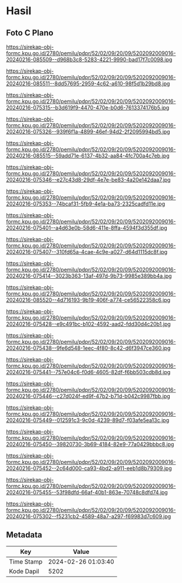 # Hasil

## Foto C Plano

https://sirekap-obj-formc.kpu.go.id/2780/pemilu/pdpr/52/02/09/20/09/5202092009016-20240216-085509--d968b3c8-5283-4221-9990-bad17f7c0098.jpg

https://sirekap-obj-formc.kpu.go.id/2780/pemilu/pdpr/52/02/09/20/09/5202092009016-20240216-085511--8dd57695-2959-4c62-a610-98f5d1b29bd8.jpg

https://sirekap-obj-formc.kpu.go.id/2780/pemilu/pdpr/52/02/09/20/09/5202092009016-20240216-075315--b3d619f9-4470-470e-b0d6-7613374176b5.jpg

https://sirekap-obj-formc.kpu.go.id/2780/pemilu/pdpr/52/02/09/20/09/5202092009016-20240216-075326--939f6f1a-4899-46ef-94d2-2f2095994bd5.jpg

https://sirekap-obj-formc.kpu.go.id/2780/pemilu/pdpr/52/02/09/20/09/5202092009016-20240216-085515--59add71e-6137-4b32-aa84-4fc700a4c7eb.jpg

https://sirekap-obj-formc.kpu.go.id/2780/pemilu/pdpr/52/02/09/20/09/5202092009016-20240216-075346--e27c43d8-29df-4e7e-be83-4a20e142daa7.jpg

https://sirekap-obj-formc.kpu.go.id/2780/pemilu/pdpr/52/02/09/20/09/5202092009016-20240216-075353--74bcaf31-5fb9-4e1a-ba73-2325cadfd11e.jpg

https://sirekap-obj-formc.kpu.go.id/2780/pemilu/pdpr/52/02/09/20/09/5202092009016-20240216-075401--a4d63e0b-58d6-411e-8ffa-4594f3d355df.jpg

https://sirekap-obj-formc.kpu.go.id/2780/pemilu/pdpr/52/02/09/20/09/5202092009016-20240216-075407--310fd65a-4cae-4c9e-a027-d64d1115dc8f.jpg

https://sirekap-obj-formc.kpu.go.id/2780/pemilu/pdpr/52/02/09/20/09/5202092009016-20240216-075414--3023b363-13af-497d-9b73-9985e389bb4a.jpg

https://sirekap-obj-formc.kpu.go.id/2780/pemilu/pdpr/52/02/09/20/09/5202092009016-20240216-085520--4d716193-9b19-406f-a774-ce56522358c6.jpg

https://sirekap-obj-formc.kpu.go.id/2780/pemilu/pdpr/52/02/09/20/09/5202092009016-20240216-075428--e9c491bc-b102-4592-aad2-fdd30d4c20b1.jpg

https://sirekap-obj-formc.kpu.go.id/2780/pemilu/pdpr/52/02/09/20/09/5202092009016-20240216-075438--9fe6d548-1eec-4f80-8c42-d6f3947ce360.jpg

https://sirekap-obj-formc.kpu.go.id/2780/pemilu/pdpr/52/02/09/20/09/5202092009016-20240216-075441--757e04c6-f0d6-4605-82df-f6bb503cdb8d.jpg

https://sirekap-obj-formc.kpu.go.id/2780/pemilu/pdpr/52/02/09/20/09/5202092009016-20240216-075446--c27d024f-ed9f-47b2-b71d-b042c9987fbb.jpg

https://sirekap-obj-formc.kpu.go.id/2780/pemilu/pdpr/52/02/09/20/09/5202092009016-20240216-075449--012591c3-9c0d-4239-89d7-f03afe5ea13c.jpg

https://sirekap-obj-formc.kpu.go.id/2780/pemilu/pdpr/52/02/09/20/09/5202092009016-20240216-075450--39820730-3b69-4184-82e9-77a0429bbbc8.jpg

https://sirekap-obj-formc.kpu.go.id/2780/pemilu/pdpr/52/02/09/20/09/5202092009016-20240216-075452--2c64d000-ca93-4bd2-a911-eeb1d8b79309.jpg

https://sirekap-obj-formc.kpu.go.id/2780/pemilu/pdpr/52/02/09/20/09/5202092009016-20240216-075455--53f98dfd-66af-40b1-863e-70748c8dfd74.jpg

https://sirekap-obj-formc.kpu.go.id/2780/pemilu/pdpr/52/02/09/20/09/5202092009016-20240216-075302--f5231cb2-4589-48a7-a297-f69983d7c609.jpg


## Metadata

| Key        | Value               |
| ---------- | ------------------- |
| Time Stamp | 2024-02-26 01:03:40 |
| Kode Dapil | 5202                |



